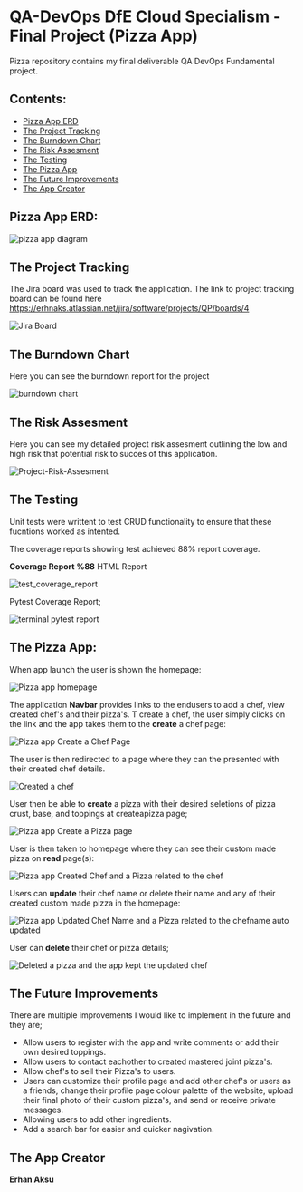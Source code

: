  #        QA-DevOps DfE Cloud Specialism - Final Project (Pizza App)
 Pizza repository contains my final deliverable QA DevOps Fundamental project.
 
## Contents:
* [Pizza App ERD](#The-Pizza-ERD)
* [The Project Tracking](#The-Project-Tracking)
* [The Burndown Chart](#The-Burndown-Chart)
* [The Risk Assesment](#The-Risk-Assesment)
* [The Testing](#The-Testing)
* [The Pizza App](#The-Pizza-App)
* [The Future Improvements](#The-Future-Improvements)
* [The App Creator](#The-App-Creator)

## Pizza App ERD:
![pizza app diagram](https://user-images.githubusercontent.com/97620234/156920546-628642e1-224c-434b-888c-2dd35b31b57c.png)

## The Project Tracking
The Jira board was used to track the application. The link to project tracking board can be found here https://erhnaks.atlassian.net/jira/software/projects/QP/boards/4

![Jira Board](https://user-images.githubusercontent.com/97620234/156923917-ef72d51e-21e0-451b-ae6e-a80f4bfbb20f.png)

## The Burndown Chart
Here you can see the burndown report for the project

![burndown chart](https://user-images.githubusercontent.com/97620234/157499164-4c9ffbce-78af-41a4-88bd-5cf3ffb2bd5e.png)

## The Risk Assesment
Here you can see my detailed project risk assesment outlining the low and high risk that potential risk to succes of this application.

![Project-Risk-Assesment](https://user-images.githubusercontent.com/97620234/156927134-5062bb91-d0a5-4bfd-a06b-f18e47a6e2c3.png)

## The Testing
Unit tests were writtent to test CRUD functionality to ensure that these fucntions worked as intented.

The coverage reports showing test achieved 88% report coverage.

**Coverage Report %88** 
HTML Report

![test_coverage_report](https://user-images.githubusercontent.com/97620234/156923008-3595b4d3-afc2-45c3-8c41-3111c0fb92a7.png)

Pytest Coverage Report;

![terminal pytest report](https://user-images.githubusercontent.com/97620234/157000047-1038ed6b-61bf-4fc1-8bf1-e80edb56327b.png)

## The Pizza App:
When app launch the user is shown the homepage:

![Pizza app homepage](https://user-images.githubusercontent.com/97620234/156920895-294f1f69-33ce-437c-bb26-624cbfd0ca70.png)

The application **Navbar** provides links to the endusers to add a chef, view created chef's and their pizza's.  T create a chef, the user simply clicks on the link and the app takes them to the **create** a chef page:

![Pizza app Create a Chef Page](https://user-images.githubusercontent.com/97620234/156920978-431d876c-48e2-48bb-84f3-256ac62c6705.png)

The user is then redirected to a page where they can the presented with their created chef details.

![Created a chef](https://user-images.githubusercontent.com/97620234/156921821-f94f3ecb-4bba-454e-b154-cf6f2bedadff.png)

User then be able to **create** a pizza with their desired seletions of pizza crust, base, and toppings at createapizza page;

![Pizza app Create a Pizza page](https://user-images.githubusercontent.com/97620234/156921052-7f1cc4b7-8ee9-4221-934e-0fc79db3149c.png)

User is then taken to homepage where they can see their custom made pizza on **read** page(s):

![Pizza app Created Chef and a Pizza related to the chef](https://user-images.githubusercontent.com/97620234/156921154-6ec1f88f-953d-494d-944b-59eece8badc8.png)

Users can **update** their chef name or delete their name and any of their created custom made pizza in the homepage:

![Pizza app Updated Chef Name and a Pizza related to the chefname auto updated](https://user-images.githubusercontent.com/97620234/156921279-4f6cbe50-caff-4915-92a0-008056187805.png)

User can **delete** their chef or pizza details;

![Deleted a pizza and the app kept the updated chef](https://user-images.githubusercontent.com/97620234/156921378-220afc23-c177-4a49-9af5-e30c38cbe6d0.png)

## The Future Improvements
There are multiple improvements I would like to implement in the future and they are;
* Allow users to register with the app and write comments or add their own desired toppings.
* Allow users to contact eachother to created mastered joint pizza's.
* Allow chef's to sell their Pizza's to users.
* Users can customize their profile page and add other chef's or users as a friends, change their profile page colour palette of the website, upload their final photo of their custom pizza's, and send or receive private messages.
* Allowing users to add other ingredients.
* Add a search bar for easier and quicker nagivation.

## The App Creator
**Erhan Aksu**
